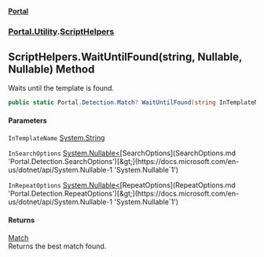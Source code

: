 #### [Portal](index.md 'index')
### [Portal.Utility](Portal.Utility.md 'Portal.Utility').[ScriptHelpers](ScriptHelpers.md 'Portal.Utility.ScriptHelpers')

## ScriptHelpers.WaitUntilFound(string, Nullable<SearchOptions>, Nullable<RepeatOptions>) Method

Waits until the template is found.

```csharp
public static Portal.Detection.Match? WaitUntilFound(string InTemplateName, System.Nullable<Portal.Detection.SearchOptions> InSearchOptions=null, System.Nullable<Portal.Detection.RepeatOptions> InRepeatOptions=null);
```
#### Parameters

<a name='Portal.Utility.ScriptHelpers.WaitUntilFound(string,System.Nullable_Portal.Detection.SearchOptions_,System.Nullable_Portal.Detection.RepeatOptions_).InTemplateName'></a>

`InTemplateName` [System.String](https://docs.microsoft.com/en-us/dotnet/api/System.String 'System.String')

<a name='Portal.Utility.ScriptHelpers.WaitUntilFound(string,System.Nullable_Portal.Detection.SearchOptions_,System.Nullable_Portal.Detection.RepeatOptions_).InSearchOptions'></a>

`InSearchOptions` [System.Nullable&lt;](https://docs.microsoft.com/en-us/dotnet/api/System.Nullable-1 'System.Nullable`1')[SearchOptions](SearchOptions.md 'Portal.Detection.SearchOptions')[&gt;](https://docs.microsoft.com/en-us/dotnet/api/System.Nullable-1 'System.Nullable`1')

<a name='Portal.Utility.ScriptHelpers.WaitUntilFound(string,System.Nullable_Portal.Detection.SearchOptions_,System.Nullable_Portal.Detection.RepeatOptions_).InRepeatOptions'></a>

`InRepeatOptions` [System.Nullable&lt;](https://docs.microsoft.com/en-us/dotnet/api/System.Nullable-1 'System.Nullable`1')[RepeatOptions](RepeatOptions.md 'Portal.Detection.RepeatOptions')[&gt;](https://docs.microsoft.com/en-us/dotnet/api/System.Nullable-1 'System.Nullable`1')

#### Returns
[Match](Match.md 'Portal.Detection.Match')  
Returns the best match found.